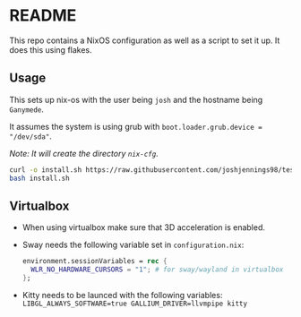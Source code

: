 # README

This repo contains a NixOS configuration as well as a script to set it up. It does this using flakes.

## Usage

This sets up nix-os with the user being `josh` and the hostname being `Ganymede`. 

It assumes the system is using grub with `boot.loader.grub.device = "/dev/sda"`.

*Note: It will create the directory `nix-cfg`.*

```sh
curl -o install.sh https://raw.githubusercontent.com/joshjennings98/test-nix/main/install.sh
bash install.sh
```

## Virtualbox

* When using virtualbox make sure that 3D acceleration is enabled.

* Sway needs the following variable set in `configuration.nix`:
  
  ```nix
  environment.sessionVariables = rec {
    WLR_NO_HARDWARE_CURSORS = "1"; # for sway/wayland in virtualbox
  };
  ```

* Kitty needs to be launced with the following variables: `LIBGL_ALWAYS_SOFTWARE=true GALLIUM_DRIVER=llvmpipe kitty`
